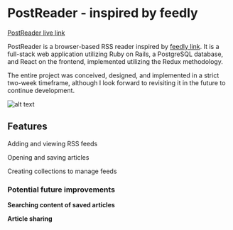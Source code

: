 # PostReader - inspired by feedly

[PostReader live link](https://www.postreader.net)

PostReader is a browser-based RSS reader inspired by [feedly link](http://www.feedly.com). It is a full-stack web application utilizing Ruby on Rails, a PostgreSQL database, and React on the frontend, implemented utilizing the Redux methodology.

The entire project was conceived, designed, and implemented in a strict two-week timeframe, although I look forward to revisiting it in the future to continue development.


![alt text](https://github.com/karmapoint/PostReader/blob/master/docs/dev_assets/postreader_screenshot.png")

## Features

Adding and viewing RSS feeds

Opening and saving articles

Creating collections to manage feeds


### Potential future improvements

**Searching content of saved articles**

**Article sharing**
